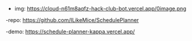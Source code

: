 - img: https://cloud-n61m8aqfz-hack-club-bot.vercel.app/0image.png

-repo: https://github.com/ILikeMice/SchedulePlanner

-demo: https://schedule-planner-kappa.vercel.app/